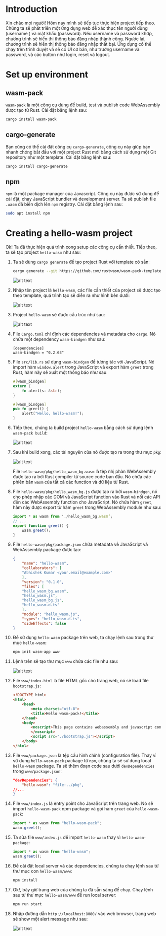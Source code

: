 # Introduction

Xin chào mọi người! Hôm nay mình sẽ tiếp tục thực hiện project tiếp theo. Chúng ta sẽ phát triển một ứng dụng web để xác thực tên người dùng (username ) và mật khẩu (password). Nếu username và password khớp, chương trình sẽ hiển thị thông báo đăng nhập thành công. Ngược lại, chương trình sẽ hiển thị thông báo đăng nhập thất bại. Ứng dụng có thể chạy trên trình duyệt và sẽ có UI cơ bản, như trường username và password, và các button như login, reset và logout.

# Set up environment
## wasm-pack

`wasm-pack` là một công cụ dùng để build, test và publish code WebAssembly được tạo từ Rust. Cài đặt bằng lệnh sau:

```bash
cargo install wasm-pack
```

## cargo-generate

Bạn cũng có thể cài đặt công cụ `cargo-generate`, công cụ này giúp bạn nhanh chóng bắt đầu với một project Rust mới bằng cách sử dụng một Git repository như một template. Cài đặt bằng lệnh sau:

```bash
cargo install cargo-generate
```

## npm

`npm` là một package manager của Javascript. Công cụ này được sử dụng để cài đặt, chạy JavaScript bundler và development server. Ta sẽ publish file `.wasm` đã biên dịch lên `npm` registry. Cài đặt bằng lệnh sau:

```bash
sudo apt install npm
```

# Creating a hello-wasm project

Ok! Ta đã thực hiện quá trình xong setup các công cụ cần thiết. Tiếp theo, ta sẽ tạo project `hello-wasm` như sau:

1. Ta sẽ dùng `cargo generate` để tạo project Rust với template có sẵn:

    ```bash
    cargo generate --git https://github.com/rustwasm/wasm-pack-template
    ```

    ![alt text](./img/cargo_gen.png)

2. Nhập tên project là `hello-wasm`, các file cần thiết của project sẽ được tạo theo template, quá trình tạo sẽ diễn ra như hình bên dưới:

    ![alt text](./img/pr_name.png)

3. Project `hello-wasm` sẽ được cấu trúc như sau:

    ![alt text](./img/show_tree.png)

4. File `Cargo.toml` chỉ định các dependencies và metadata cho `cargo`. Nó chứa một dependency `wasm-bindgen` như sau:

    ```
    [dependencies]
    wasm-bindgen = "0.2.63"
    ```

5. File `src/lib.rs` sử dụng `wasm-bindgen` để tương tác với JavaScript. Nó import hàm `window.alert` trong JavaScript và export hàm `greet` trong Rust, hàm này sẽ xuất một thông báo như sau:

    ```rs
    #[wasm_bindgen]
    extern {
        fn alert(s: &str);
    }
    
    #[wasm_bindgen]
    pub fn greet() {
        alert("Hello, hello-wasm!");
    }
    ```
6. Tiếp theo, chúng ta build project `hello-wasm` bằng cách sử dụng lệnh `wasm-pack build`:

    ![alt text](./img/wasm_pack_buid.png)

7. Sau khi build xong, các tài nguyên của nó được tạo ra trong thư mục `pkg`:

    ![alt text](./img/show_tree_pkg.png)

    File `hello-wasm/pkg/hello_wasm_bg.wasm` là tệp nhị phân WebAssembly được tạo ra bởi Rust compiler từ source code ban đầu. Nó chứa các phiên bản `wasm` của tất cả các function và dữ liệu từ Rust.

8. File `hello-wasm/pkg/hello_wasm_bg.js` được tạo ra bởi `wasm-bindgen`, nó cho phép nhập các DOM và JavaScript function vào Rust và nối các API đến các WebAssembly function cho JavaScript. Nó chứa hàm `greet`, hàm này được export từ hàm `greet` trong WebAssembly module như sau:

    ```js
    import * as wasm from ‘./hello_wasm_bg.wasm’;
    // ...
    export function greet() {
        wasm.greet();
    }

    ```

9. File `hello-wasm/pkg/package.json` chứa metadata về JavaScript và WebAssembly package được tạo:

    ```json
    {
        "name": "hello-wasm",
        "collaborators": [
        "Abhishek Kumar <your.email@example.com>"
        ],
        "version": "0.1.0",
        "files": [
        "hello_wasm_bg.wasm",
        "hello_wasm.js",
        "hello_wasm_bg.js",
        "hello_wasm.d.ts"
        ],
        "module": "hello_wasm.js",
        "types": "hello_wasm.d.ts",
        "sideEffects": false
    }
    ```
10. Để sử dụng `hello-wasm` package trên web, ta chạy lệnh sau trong thư mục `hello-wasm`:

    ```bash
    npm init wasm-app www
    ```

11. Lệnh trên sẽ tạo thư mục `www` chứa các file như sau:

    ![alt text](./img/show_tree_www.png)

12. File `www/index.html` là file HTML gốc cho trang web, nó sẽ load file `bootstrap.js`:

    ```html
    <!DOCTYPE html>
    <html>
        <head>
            <meta charset="utf-8">
            <title>Hello wasm-pack!</title>
        </head>
        <body>
            <noscript>This page contains webassembly and javascript content, please enable javascript in your browser.
            </noscript>
            <script src="./bootstrap.js"></script>
        </body>
    </html>
    ```

13. File `www/package.json` là tệp cấu hình chính (configuration file). Thay vì sử dụng `hello-wasm-pack` package từ `npm`, chúng ta sẽ sử dụng local `hello-wasm` package. Ta sẽ thêm đoạn code sau dưới `devDependencies` trong `www/package.json`:

    ```json
    "devDependencies": {
        "hello-wasm": "file:../pkg",
    //...
    }
    ```

14. File `www/index.js` là entry point cho JavaScript trên trang web. Nó sẽ import `hello-wasm-pack` npm package và gọi hàm `greet` của `hello-wasm-pack`:

    ```js
    import * as wasm from "hello-wasm-pack";
    wasm.greet();
    ```

15. Ta sửa file `www/index.js` để import `hello-wasm` thay vì `hello-wasm-package`:

    ```js
    import * as wasm from "hello-wasm";
    wasm.greet();
    ```

16. Để cài đặt local server và các dependencies, chúng ta chạy lệnh sau từ thư mục con `hello-wasm/www`:

    ```bash
    npm install
    ```

17. Ok!, bây giờ trang web của chúng ta đã sẵn sàng để chạy. Chạy lệnh sau từ thư mục `hello-wasm/www` để run local server:

    ```bash
    npm run start
    ```

18. Nhập đường dẫn `http://localhost:8080/` vào web browser, trang web sẽ show một alert message như sau:

    ![alt text](./img/npm_start.png)